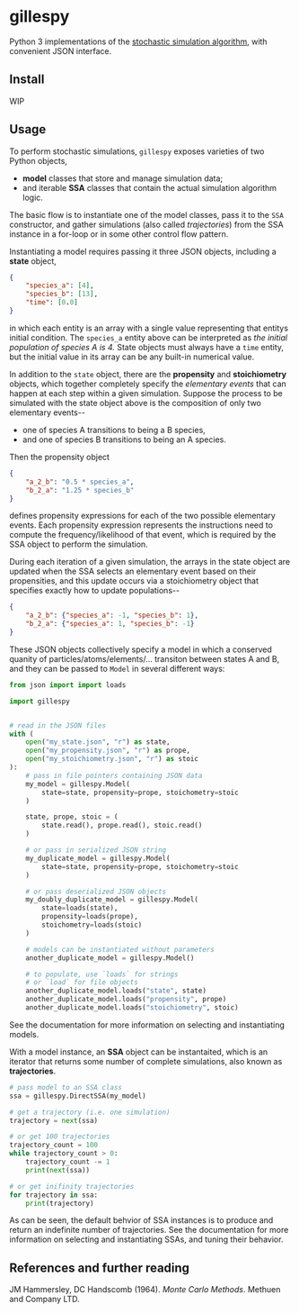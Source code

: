 # gillespy
Python 3 implementations of the [stochastic simulation algorithm](https://en.wikipedia.org/wiki/Stochastic_simulation), with convenient JSON interface.

## Install
WIP

## Usage
To perform stochastic simulations, `gillespy` exposes varieties of two Python objects,

 - __model__ classes that store and manage simulation data;
 - and iterable __SSA__ classes that contain the actual simulation algorithm logic.

The basic flow is to instantiate one of the model classes, pass it to the `SSA` constructor, and gather simulations (also called _trajectories_) from the SSA instance in a for-loop or in some other control flow pattern.

Instantiating a model requires passing it three JSON objects, including a __state__ object,

```json
{
    "species_a": [4],
    "species_b": [13],
    "time": [0.0]
}
```

in which each entity is an array with a single value representing that entitys initial condition. The `species_a` entity above can be interpreted as _the initial population of species A is 4._ State objects must always have a `time` entity, but the initial value in its array can be any built-in numerical value.

In addition to the `state` object, there are the __propensity__ and __stoichiometry__ objects, which together completely specify the _elementary events_ that can happen at each step within a given simulation. Suppose the process to be simulated with the state object above is the composition of only two elementary events--

 - one of species A transitions to being a B species,
 - and one of species B transitions to being an A species.

Then the propensity object

```json
{
    "a_2_b": "0.5 * species_a",
    "b_2_a": "1.25 * species_b"
}
```

defines propensity expressions for each of the two possible elementary events. Each propensity expression represents the instructions need to compute the frequency/likelihood of that event, which is required by the SSA object to perform the simulation.

During each iteration of a given simulation, the arrays in the state object are updated when the SSA selects an elementary event based on their propensities, and this update occurs via a stoichiometry object that specifies exactly how to update populations--

```json
{
    "a_2_b": {"species_a": -1, "species_b": 1},
    "b_2_a": {"species_a": 1, "species_b": -1}
}
```

These JSON objects collectively specify a model in which a conserved quanity of particles/atoms/elements/... transiton between states A and B, and they can be passed to `Model` in several different ways:

```python
from json import import loads

import gillespy


# read in the JSON files
with (
    open("my_state.json", "r") as state,
    open("my_propensity.json", "r") as prope,
    open("my_stoichiometry.json", "r") as stoic
):
    # pass in file pointers containing JSON data
    my_model = gillespy.Model(
        state=state, propensity=prope, stoichometry=stoic
    )

    state, prope, stoic = (
        state.read(), prope.read(), stoic.read()
    )

    # or pass in serialized JSON string
    my_duplicate_model = gillespy.Model(
        state=state, propensity=prope, stoichometry=stoic
    )

    # or pass deserialized JSON objects
    my_doubly_duplicate_model = gillespy.Model(
        state=loads(state),
        propensity=loads(prope),
        stoichometry=loads(stoic)
    )

    # models can be instantiated without parameters
    another_duplicate_model = gillespy.Model()

    # to populate, use `loads` for strings
    # or `load` for file objects
    another_duplicate_model.loads("state", state)
    another_duplicate_model.loads("propensity", prope)
    another_duplicate_model.loads("stoichiometry", stoic)
```

See the documentation for more information on selecting and instantiating models.

With a model instance, an __SSA__ object can be instantaited, which is an iterator that returns some number of complete simulations, also known as __trajectories__.

```python
# pass model to an SSA class
ssa = gillespy.DirectSSA(my_model)

# get a trajectory (i.e. one simulation)
trajectory = next(ssa)

# or get 100 trajectories
trajectory_count = 100
while trajectory_count > 0:
    trajectory_count -= 1
    print(next(ssa))

# or get inifinity trajectories
for trajectory in ssa:
    print(trajectory)
```

As can be seen, the default behvior of SSA instances is to produce and return an indefinite number of trajectories. See the documentation for more information on selecting and instantiating SSAs, and tuning their behavior.

## References and further reading
JM Hammersley, DC Handscomb (1964). _Monte Carlo Methods_. Methuen and Company LTD.
